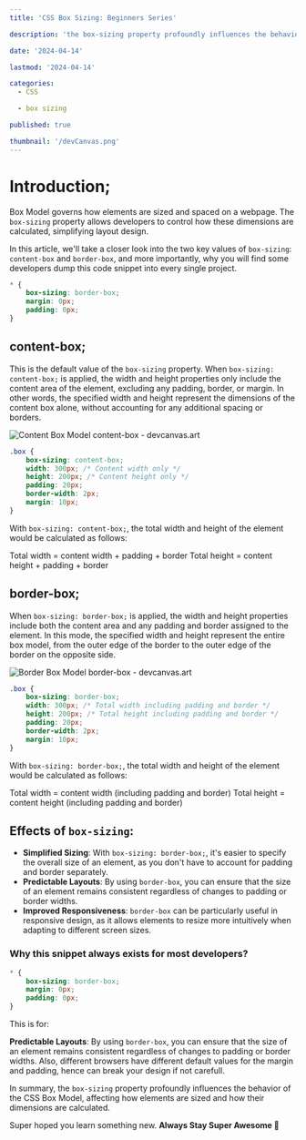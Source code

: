 ```yaml
---
title: 'CSS Box Sizing: Beginners Series'

description: 'the box-sizing property profoundly influences the behavior of the CSS Box Model, impacting how elements are sized and how their dimensions are calculated. Understanding and utilizing box-sizing effectively can lead to more predictable and manageable layouts in web development projects.'

date: '2024-04-14'

lastmod: '2024-04-14'

categories:
  - CSS

  - box sizing

published: true

thumbnail: '/devCanvas.png'
---
```


# Introduction;

Box Model governs how elements are sized and spaced on a webpage. The `box-sizing` property allows developers to control how these dimensions are calculated, simplifying layout design.

In this article, we'll take a closer look into the two key values of `box-sizing`: `content-box` and `border-box`, and more importantly, why you will find some developers dump this code snippet into every single project.

```css
* {
	box-sizing: border-box;
	margin: 0px;
	padding: 0px;
}
```

## content-box;

This is the default value of the `box-sizing` property. When `box-sizing: content-box;` is applied, the width and height properties only include the content area of the element, excluding any padding, border, or margin. In other words, the specified width and height represent the dimensions of the content box alone, without accounting for any additional spacing or borders.

![Content Box Model content-box - devcanvas.art](https://paper-attachments.dropboxusercontent.com/s_D3BD2DAB039892F3E42800E996C475752FB5F6450CB601801DF350472513A370_1712443648448_2.png)

```css
.box {
	box-sizing: content-box;
	width: 300px; /* Content width only */
	height: 200px; /* Content height only */
	padding: 20px;
	border-width: 2px;
	margin: 10px;
}
```

With `box-sizing: content-box;`, the total width and height of the element would be calculated as follows:

Total width = content width + padding + border
Total height = content height + padding + border

## border-box;

When `box-sizing: border-box;` is applied, the width and height properties include both the content area and any padding and border assigned to the element. In this mode, the specified width and height represent the entire box model, from the outer edge of the border to the outer edge of the border on the opposite side.

![Border Box  Model border-box - devcanvas.art](https://paper-attachments.dropboxusercontent.com/s_D3BD2DAB039892F3E42800E996C475752FB5F6450CB601801DF350472513A370_1712443670660_1.png)

```css
.box {
	box-sizing: border-box;
	width: 300px; /* Total width including padding and border */
	height: 200px; /* Total height including padding and border */
	padding: 20px;
	border-width: 2px;
	margin: 10px;
}
```

With `box-sizing: border-box;`, the total width and height of the element would be calculated as follows:

Total width = content width (including padding and border)
Total height = content height (including padding and border)

## Effects of `box-sizing`:

- **Simplified Sizing**: With `box-sizing: border-box;`, it's easier to specify the overall size of an element, as you don't have to account for padding and border separately.
- **Predictable Layouts**: By using `border-box`, you can ensure that the size of an element remains consistent regardless of changes to padding or border widths.
- **Improved Responsiveness**: `border-box` can be particularly useful in responsive design, as it allows elements to resize more intuitively when adapting to different screen sizes.

### Why this snippet always exists for most developers?

```css
* {
	box-sizing: border-box;
	margin: 0px;
	padding: 0px;
}
```

This is for:

**Predictable Layouts**: By using `border-box`, you can ensure that the size of an element remains consistent regardless of changes to padding or border widths. Also, different browsers have different default values for the margin and padding, hence can break your design if not carefull.

In summary, the `box-sizing` property profoundly influences the behavior of the CSS Box Model, affecting how elements are sized and how their dimensions are calculated.

Super hoped you learn something new. **Always Stay Super Awesome 🤗**
